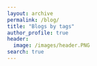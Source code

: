 ```yaml
---
layout: archive
permalink: /blog/
title: "Blogs by tags"
author_profile: true
header:
  image: /images/header.PNG
search: true
---
```

